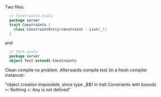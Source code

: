 Two files:

```scala
  // Constraints.scala
  package server
  trait Constraints {
    class ConstraintEntry(constraint : List[_])
  }
```

and

```scala
  // Test.scala
  package server
  object Test extends Constraints
```

Clean compile no problem. Afterwards compile test (in a fresh compiler instance):

"object creation impossible, since type _$$1 in trait Constraints with bounds >: Nothing <: Any is not defined"
